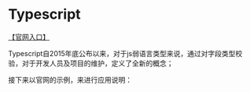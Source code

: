 # Typescript

[【官网入口】](https://www.tslang.cn/about/version.html)

Typescript自2015年底公布以来，对于js弱语言类型来说，通过对字段类型校验，对于开发人员及项目的维护，定义了全新的概念；

接下来以官网的示例，来进行应用说明：